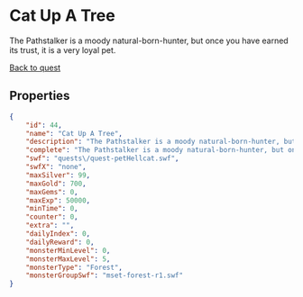 # Cat Up A Tree

The Pathstalker is a moody natural-born-hunter, but once you have earned its trust, it is a very loyal pet.

[Back to quest](../quests.md)

## Properties

```json
{
    "id": 44,
    "name": "Cat Up A Tree",
    "description": "The Pathstalker is a moody natural-born-hunter, but once you have earned its trust, it is a very loyal pet.",
    "complete": "The Pathstalker is a moody natural-born-hunter, but once you have earned its trust, it is a very loyal pet.",
    "swf": "quests\/quest-petHellcat.swf",
    "swfX": "none",
    "maxSilver": 99,
    "maxGold": 700,
    "maxGems": 0,
    "maxExp": 50000,
    "minTime": 0,
    "counter": 0,
    "extra": "",
    "dailyIndex": 0,
    "dailyReward": 0,
    "monsterMinLevel": 0,
    "monsterMaxLevel": 5,
    "monsterType": "Forest",
    "monsterGroupSwf": "mset-forest-r1.swf"
}
```

